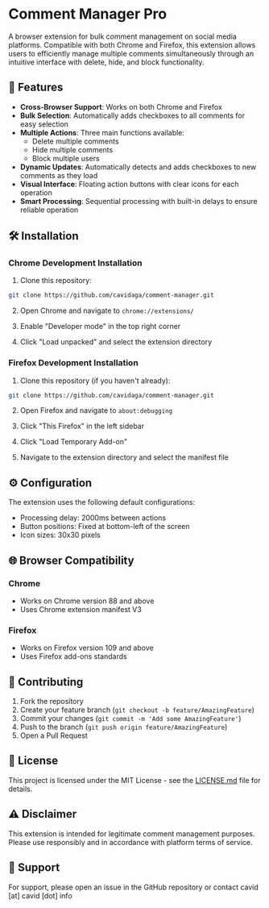 # Comment Manager Pro

A browser extension for bulk comment management on social media platforms. Compatible with both Chrome and Firefox, this extension allows users to efficiently manage multiple comments simultaneously through an intuitive interface with delete, hide, and block functionality.

## 🌟 Features

- **Cross-Browser Support**: Works on both Chrome and Firefox
- **Bulk Selection**: Automatically adds checkboxes to all comments for easy selection
- **Multiple Actions**: Three main functions available:
  - Delete multiple comments
  - Hide multiple comments
  - Block multiple users
- **Dynamic Updates**: Automatically detects and adds checkboxes to new comments as they load
- **Visual Interface**: Floating action buttons with clear icons for each operation
- **Smart Processing**: Sequential processing with built-in delays to ensure reliable operation

## 🛠️ Installation

### Chrome Development Installation

1. Clone this repository:
```bash
git clone https://github.com/cavidaga/comment-manager.git
```

2. Open Chrome and navigate to `chrome://extensions/`

3. Enable "Developer mode" in the top right corner

4. Click "Load unpacked" and select the extension directory

### Firefox Development Installation

1. Clone this repository (if you haven't already):
```bash
git clone https://github.com/cavidaga/comment-manager.git
```

2. Open Firefox and navigate to `about:debugging`

3. Click "This Firefox" in the left sidebar

4. Click "Load Temporary Add-on"

5. Navigate to the extension directory and select the manifest file

## ⚙️ Configuration

The extension uses the following default configurations:
- Processing delay: 2000ms between actions
- Button positions: Fixed at bottom-left of the screen
- Icon sizes: 30x30 pixels

## 🌐 Browser Compatibility

### Chrome
- Works on Chrome version 88 and above
- Uses Chrome extension manifest V3

### Firefox
- Works on Firefox version 109 and above
- Uses Firefox add-ons standards

## 🤝 Contributing

1. Fork the repository
2. Create your feature branch (`git checkout -b feature/AmazingFeature`)
3. Commit your changes (`git commit -m 'Add some AmazingFeature'`)
4. Push to the branch (`git push origin feature/AmazingFeature`)
5. Open a Pull Request

## 📝 License

This project is licensed under the MIT License - see the [LICENSE.md](LICENSE.md) file for details.

## ⚠️ Disclaimer

This extension is intended for legitimate comment management purposes. Please use responsibly and in accordance with platform terms of service.

## 📧 Support

For support, please open an issue in the GitHub repository or contact cavid [at] cavid [dot] info